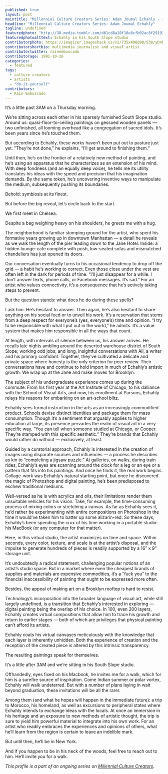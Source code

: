 ```yaml
---
published: true
layout: post
maintitle: "Millennial Culture Creators Series: Adam Joumal Echahly - {Young}ist"
headline: "Millennial Culture Creators Series: Adam Joumal Echahly"
tagline: undefined
featuredphoto: "http://38.media.tumblr.com/d61cd8a10f18e8cfb02ac8f29193a341/tumblr_nbstjiZ0k91rq2ndso1_1280.jpg"
featuredphotoalttext: Echahly in his South Slope studio
contributorphoto: https://imagizer.imageshack.us/v2/735x490q90/538/yDnMJp.jpg
contributorshortbio: multimedia journalist and visual artist
contributortwitter: rainembuscado
contributorage: 1991-10-26
categories: 
  - featured
tags: 
  - culture creators
  - artists
  - "do-it-yourself"
contributors:
  - Rain Embuscado
---
```

It’s a little past 3AM on a Thursday morning.

We’re sitting across each other in his sparsely furnished South Slope studio. Around us: quasi-floor-to-ceiling paintings on gessoed wooden panels — two unfinished, all looming overhead like a congregation of sacred idols. It’s been years since he’s touched them.

But according to Echahly, these works haven’t been put out to pasture just yet. ”They’re not done,” he explains, “I’ll get around to finishing them.”

Until then, he’s on the frontier of a relatively new method of painting, and he’s using an apparatus that he characterizes as an extension of his mind. With deep fondness (and an equally deep voice), he tells me its utility translates his ideas with the speed and precision that his imagination demands. By the same token, he’s uncovering inventive ways to manipulate the medium, subsequently pushing its boundaries.

Behold: symbiosis at its finest.

But before the big reveal, let’s circle back to the start.

We first meet in Chelsea. 

Despite a bag weighing heavy on his shoulders, he greets me with a hug. 

The neighborhood is familiar stomping ground for the artist, who spent his formative years growing up in downtown Manhattan — a detail he reveals as we walk the length of the pier leading down to the Jane Hotel. Inside: a hidden lounge-cafe complete with posh, low-seated sofas and mismatched chandeliers has just opened its doors.

Our conversation eventually turns to his occasional tendency to drop off the grid — a habit he’s working to correct. Even those close under the vest are often left in the dark for periods of time. “I’ll just disappear for a while. I don’t answer texts, phone calls, or Facebook messages. It’s sad.” For an artist who values connectivity, it’s a consequence that he’s actively taking steps to prevent.

But the question stands: what does he do during these spells?

I ask him. He’s hesitant to answer.
Then again, he’s also hesitant to share anything on his social feed or to unveil his work. It’s a reservation that stems from a deep respect for everyone’s (yes, everyone’s) time and opinion. “I try to be responsible with what I put out in the world,” he admits. It’s a value system that makes him responsible in all the ways that count.

At length, with intervals of silence between us, his answer arrives. He recalls late nights ambling around the deserted warehouse district of South Slope; working odd jobs; and long, insightful conversations with Ali, a writer and his primary confidant. Together, they’ve cultivated a delicate and private space where honesty is the only criterion for peer review. Their conversations have and continue to hold import in much of Echahly’s artistic growth.
We wrap up at the Jane and make moves for Brooklyn.

The subject of his undergraduate experience comes up during the commute. From his first year at the Art Institute of Chicago, to his dalliance with the School of Visual Arts, and now, his enrollment at Parsons, Echahly relays his reasons for embarking on an art-school blitz.

Echahly sees formal instruction in the arts as an increasingly commodified product. Schools devise distinct identities and package them for mass consumption. Though it’s a sentiment that arguably applies to higher education at large, its presence pervades the realm of visual art in a very specific way. “You can tell when someone studied at Chicago, or Cooper. They’re stamped with this specific aesthetic.” They’re brands that Echahly would rather do without — exclusively, at least. 

Guided by a curatorial approach, Echahly is interested in the creation of images using disparate sources and influences — a process he describes as kin to “completing a jigsaw puzzle.” At galleries, on walks, during train rides, Echahly’s eyes are scanning around the clock for a leg or an eye or a pattern that fits into his paintings. And once he finds it, the real work begins. 
Collage-work was Echahly’s natural starting point, but once he discovered the magic of Photoshop and digital painting, he’s been predisposed to eschew traditional mediums. 

Well-versed as he is with acrylics and oils, their limitations render them unsuitable vehicles for his vision. Take, for example, the time-consuming process of mixing colors or stretching a canvas. As far as Echahly sees it, he’d rather be experimenting with entire compositions on Photoshop in the time it would’ve taken him to batter up some alizarin-red. So these days, Echahly’s been spending the crux of his time working in a portable studio: his MacBook (or any computer for that matter).

Here, in this virtual studio, the artist maximizes on time and space. Within seconds, every color, texture, and scale is at the artist’s disposal, and the impulse to generate hundreds of pieces is readily supported by a 16” x 9” storage unit. 

It’s undoubtedly a radical statement, challenging popular notions of an artist’s studio space. But in a market where even the cheapest brands of supplies and materials are expensive commodities, it’s a “fuck you” to the financial inaccessibility of painting that ought to be expressed more often.

Besides, the appeal of making art on a Brooklyn rooftop is hard to resist.

Technology’s incorporation into the broader language of visual art, while still largely undefined, is a transition that Echahly’s interested in exploring — digital painting being the overlap of his choice. In 100, even 200 layers, Echahly creates virtual compositions that allow him to trace his growth and return to earlier stages — both of which are privileges that physical painting can’t afford its artists.

Echahly coats his virtual canvases meticulously with the knowledge that each layer is inherently unhidden. Both the experience of creation and the reception of the created piece is altered by this intrinsic transparency.

The resulting paintings speak for themselves.

It’s a little after 3AM and we’re sitting in his South Slope studio.

Offhandedly, eyes fixed on his Macbook, he invites me for a walk, which for him is a surefire source of inspiration. Come Indian summer or polar vortex, Echahly will walk undeterred. But with a number of plans laying in wait beyond graduation, these invitations will be all the rarer.

Among them (and what he hopes will happen in the immediate future): a trip to Morocco, his homeland, as well as excursions to peripheral states where Echahly intends to exchange ideas with the locals. At once an immersion in his heritage and an exposure to new methods of artistic thought, the trip is sure to yield him powerful material to integrate into his own work. For an artist who readily embraces the experiences and opinions of others, what he’ll learn from the region is certain to leave an indelible mark.

But until then, he’ll be in New York. 

And if you happen to be in his neck of the woods, feel free to reach out to him. He’ll invite you for a walk.

_This profile is a part of an ongoing series on [Millennial Culture Creators](http://youngist.org/tag/artists/)._
